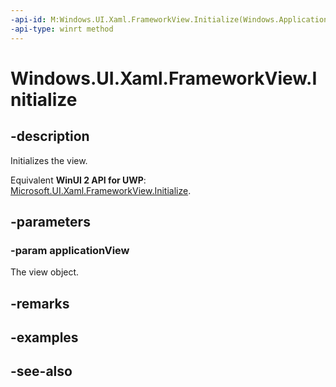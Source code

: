 ```yaml
---
-api-id: M:Windows.UI.Xaml.FrameworkView.Initialize(Windows.ApplicationModel.Core.CoreApplicationView)
-api-type: winrt method
---
```


<!-- Method syntax
public void Initialize(Windows.ApplicationModel.Core.CoreApplicationView applicationView)
-->

# Windows.UI.Xaml.FrameworkView.Initialize

## -description
Initializes the view.

Equivalent **WinUI 2 API for UWP**: [Microsoft.UI.Xaml.FrameworkView.Initialize](/windows/winui/api/microsoft.ui.xaml.frameworkview.initialize).

## -parameters
### -param applicationView
The view object.

## -remarks

## -examples

## -see-also
